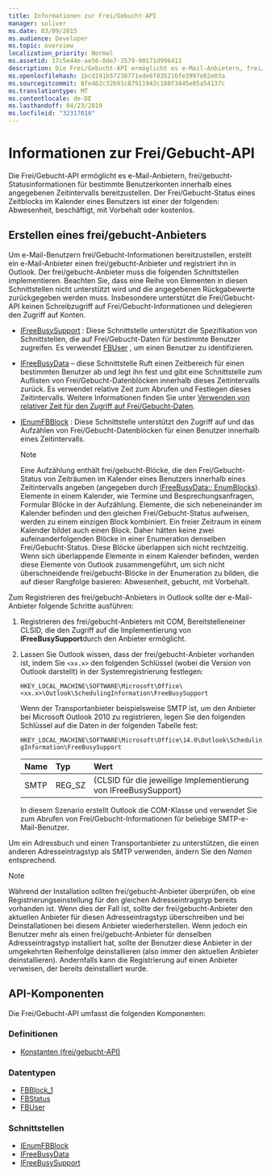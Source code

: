 ```yaml
---
title: Informationen zur Frei/Gebucht-API
manager: soliver
ms.date: 03/09/2015
ms.audience: Developer
ms.topic: overview
localization_priority: Normal
ms.assetid: 17c5e44e-ae56-8de7-3579-90171d996411
description: Die Frei/Gebucht-API ermöglicht es e-Mail-Anbietern, frei/gebucht-Statusinformationen für bestimmte Benutzerkonten innerhalb eines angegebenen Zeitintervalls bereitzustellen.
ms.openlocfilehash: 1bcd191b57238771ede6f035216fe3997e82e03a
ms.sourcegitcommit: 8fe462c32b91c87911942c188f3445e85a54137c
ms.translationtype: MT
ms.contentlocale: de-DE
ms.lasthandoff: 04/23/2019
ms.locfileid: "32317010"
---
```

# <a name="about-the-freebusy-api"></a>Informationen zur Frei/Gebucht-API

Die Frei/Gebucht-API ermöglicht es e-Mail-Anbietern, frei/gebucht-Statusinformationen für bestimmte Benutzerkonten innerhalb eines angegebenen Zeitintervalls bereitzustellen. Der Frei/Gebucht-Status eines Zeitblocks im Kalender eines Benutzers ist einer der folgenden: Abwesenheit, beschäftigt, mit Vorbehalt oder kostenlos.
  
## <a name="create-a-freebusy-provider"></a>Erstellen eines frei/gebucht-Anbieters

Um e-Mail-Benutzern frei/Gebucht-Informationen bereitzustellen, erstellt ein e-Mail-Anbieter einen frei/gebucht-Anbieter und registriert ihn in Outlook. Der frei/gebucht-Anbieter muss die folgenden Schnittstellen implementieren. Beachten Sie, dass eine Reihe von Elementen in diesen Schnittstellen nicht unterstützt wird und die angegebenen Rückgabewerte zurückgegeben werden muss. Insbesondere unterstützt die Frei/Gebucht-API keinen Schreibzugriff auf Frei/Gebucht-Informationen und delegieren den Zugriff auf Konten.
  
- [IFreeBusySupport](ifreebusysupport.md) : Diese Schnittstelle unterstützt die Spezifikation von Schnittstellen, die auf Frei/Gebucht-Daten für bestimmte Benutzer zugreifen. Es verwendet [FBUser](fbuser.md) , um einen Benutzer zu identifizieren. 
    
- [IFreeBusyData](ifreebusydata.md) – diese Schnittstelle Ruft einen Zeitbereich für einen bestimmten Benutzer ab und legt ihn fest und gibt eine Schnittstelle zum Auflisten von Frei/Gebucht-Datenblöcken innerhalb dieses Zeitintervalls zurück. Es verwendet relative Zeit zum Abrufen und Festlegen dieses Zeitintervalls. Weitere Informationen finden Sie unter [Verwenden von relativer Zeit für den Zugriff auf Frei/Gebucht-Daten](how-to-use-relative-time-to-access-free-busy-data.md).
    
- [IEnumFBBlock](ienumfbblock.md) : Diese Schnittstelle unterstützt den Zugriff auf und das Aufzählen von Frei/Gebucht-Datenblöcken für einen Benutzer innerhalb eines Zeitintervalls. 
    
   > [!NOTE]
   > Eine Aufzählung enthält frei/gebucht-Blöcke, die den Frei/Gebucht-Status von Zeiträumen im Kalender eines Benutzers innerhalb eines Zeitintervalls angeben (angegeben durch [IFreeBusyData:: EnumBlocks](ifreebusydata-enumblocks.md)). Elemente in einem Kalender, wie Termine und Besprechungsanfragen, Formular Blöcke in der Aufzählung. Elemente, die sich nebeneinander im Kalender befinden und den gleichen Frei/Gebucht-Status aufweisen, werden zu einem einzigen Block kombiniert. Ein freier Zeitraum in einem Kalender bildet auch einen Block. Daher hätten keine zwei aufeinanderfolgenden Blöcke in einer Enumeration denselben Frei/Gebucht-Status. Diese Blöcke überlappen sich nicht rechtzeitig. Wenn sich überlappende Elemente in einem Kalender befinden, werden diese Elemente von Outlook zusammengeführt, um sich nicht überschneidende frei/gebucht-Blöcke in der Enumeration zu bilden, die auf dieser Rangfolge basieren: Abwesenheit, gebucht, mit Vorbehalt. 
  
Zum Registrieren des frei/gebucht-Anbieters in Outlook sollte der e-Mail-Anbieter folgende Schritte ausführen:
  
1. Registrieren des frei/gebucht-Anbieters mit COM, Bereitstelleneiner CLSID, die den Zugriff auf die Implementierung von **IFreeBusySupport**durch den Anbieter ermöglicht. 
    
2. Lassen Sie Outlook wissen, dass der frei/gebucht-Anbieter vorhanden ist, indem Sie `<xx.x>` den folgenden Schlüssel (wobei die Version von Outlook darstellt) in der Systemregistrierung festlegen: 
    
   `HKEY_LOCAL_MACHINE\SOFTWARE\Microsoft\Office\<xx.x>\Outlook\SchedulingInformation\FreeBusySupport`
    
   Wenn der Transportanbieter beispielsweise SMTP ist, um den Anbieter bei Microsoft Outlook 2010 zu registrieren, legen Sie den folgenden Schlüssel auf die Daten in der folgenden Tabelle fest: 
    
   `HKEY_LOCAL_MACHINE\SOFTWARE\Microsoft\Office\14.0\Outlook\SchedulingInformation\FreeBusySupport`
    
   |Name |Typ |Wert |
   |:-----|:-----|:-----|
   |SMTP  |REG_SZ  |{CLSID für die jeweilige Implementierung von IFreeBusySupport}  |
   
   In diesem Szenario erstellt Outlook die COM-Klasse und verwendet Sie zum Abrufen von Frei/Gebucht-Informationen für beliebige SMTP-e-Mail-Benutzer.
    
Um ein Adressbuch und einen Transportanbieter zu unterstützen, die einen anderen Adresseintragstyp als SMTP verwenden, ändern Sie den *Namen* entsprechend. 
  
> [!NOTE]
> Während der Installation sollten frei/gebucht-Anbieter überprüfen, ob eine Registrierungseinstellung für den gleichen Adresseintragstyp bereits vorhanden ist. Wenn dies der Fall ist, sollte der frei/gebucht-Anbieter den aktuellen Anbieter für diesen Adresseintragstyp überschreiben und bei Deinstallationen bei diesem Anbieter wiederherstellen. Wenn jedoch ein Benutzer mehr als einen frei/gebucht-Anbieter für denselben Adresseintragstyp installiert hat, sollte der Benutzer diese Anbieter in der umgekehrten Reihenfolge deinstallieren (also immer den aktuellen Anbieter deinstallieren). Andernfalls kann die Registrierung auf einen Anbieter verweisen, der bereits deinstalliert wurde. 
  
## <a name="api-components"></a>API-Komponenten

Die Frei/Gebucht-API umfasst die folgenden Komponenten:
  
### <a name="definitions"></a>Definitionen

- [Konstanten (frei/gebucht-API)](constants-free-busy-api.md)
    
### <a name="data-types"></a>Datentypen

- [FBBlock_1](fbblock_1.md)
- [FBStatus](fbstatus.md)
- [FBUser](fbuser.md)
    
### <a name="interfaces"></a>Schnittstellen

- [IEnumFBBlock](ienumfbblock.md)
- [IFreeBusyData](ifreebusydata.md)
- [IFreeBusySupport](ifreebusysupport.md)
    

